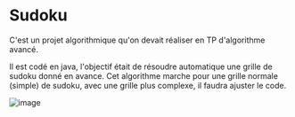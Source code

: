 # Sudoku

C'est un projet algorithmique qu'on devait réaliser en TP d'algorithme avancé.

Il est codé en java, l'objectif était de résoudre automatique une grille de sudoku donné en avance.
Cet algorithme marche pour une grille normale (simple) de sudoku, avec une grille plus complexe, il faudra ajuster le code.

![image](https://user-images.githubusercontent.com/71151090/158797723-044c161f-1ada-405f-95b3-0529e0fb0a2f.png)
